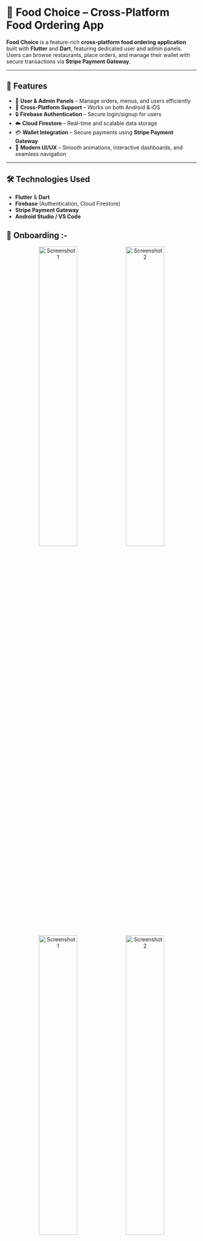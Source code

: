 # 🍔 Food Choice – Cross-Platform Food Ordering App

**Food Choice** is a feature-rich **cross-platform food ordering application** built with **Flutter** and **Dart**, featuring dedicated user and admin panels. Users can browse restaurants, place orders, and manage their wallet with secure transactions via **Stripe Payment Gateway**.  

---

## 🚀 Features

- 👤 **User & Admin Panels** – Manage orders, menus, and users efficiently  
- 📱 **Cross-Platform Support** – Works on both Android & iOS  
- 🔒 **Firebase Authentication** – Secure login/signup for users  
- ☁️ **Cloud Firestore** – Real-time and scalable data storage  
- 💳 **Wallet Integration** – Secure payments using **Stripe Payment Gateway**  
- 🎨 **Modern UI/UX** – Smooth animations, interactive dashboards, and seamless navigation  

---

## 🛠️ Technologies Used

- **Flutter** & **Dart**  
- **Firebase** (Authentication, Cloud Firestore)  
- **Stripe Payment Gateway**  
- **Android Studio / VS Code**  

## 📲 Onboarding :- 

<p align="center">
  <img src="/images/1.jpg" alt="Screenshot 1" width="45%"/>
  <img src="/images/2.jpg" alt="Screenshot 2" width="45%"/>
</p>
<br>
<br>
<p align="center">
  <img src="/images/2.jpg" alt="Screenshot 1" width="45%"/>
  <img src="/images/3.jpg" alt="Screenshot 2" width="45%"/>
</p>
<br>

---

##📝 Start & Signup :-

<br>
<p align="center">
  <img src="/images/4.jpg" alt="Screenshot 1" width="45%"/>
  <img src="/images/5.jpg" alt="Screenshot 2" width="45%"/>
</p>

<br>

---

##🍽️ Menus :- 
<br>
<p align="center">
  <img src="/images/6.jpg" alt="Screenshot 1" width="45%"/>
  <img src="/images/7.jpg" alt="Screenshot 2" width="45%"/>
</p>
<br>

---

## 🛒 Your Cart and Your Wallet :-

<br>
<p align="center">
  <img src="/images/8.jpg" alt="Screenshot 1" width="45%"/>
  <img src="/images/9.jpg" alt="Screenshot 2" width="45%"/>
</p>
<br>

---
##💰 Your Balance and Account :- 

<br>
<p align="center">
  <img src="/images/10.jpg" alt="Screenshot 1" width="45%"/>
  <img src="/images/11.jpg" alt="Screenshot 2" width="45%"/>
</p>
<br>

---

##🛠️ Admin panel :- 
<br>
<p align="center">
  <img src="/images/12.jpg" alt="Screenshot 1" width="45%"/>
  <img src="/images/13.jpg" alt="Screenshot 2" width="45%"/>
</p>
<br>
<p align="center">
  <img src="/images/14.jpg" alt="Screenshot 2" width="45%"/>
</p>

